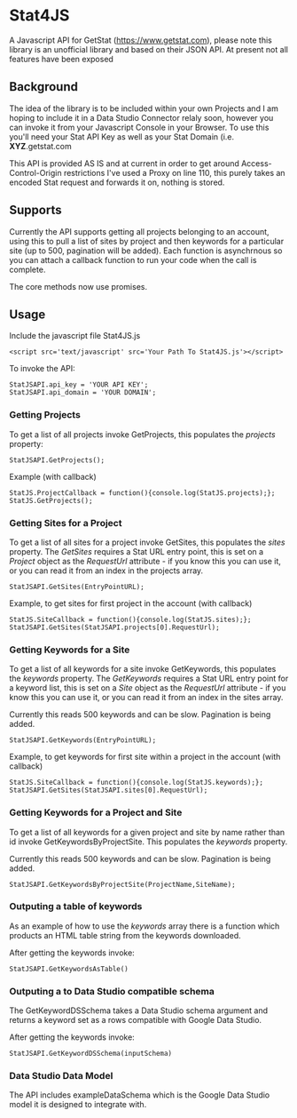 # Stat4JS
A Javascript API for GetStat (https://www.getstat.com), please note this library is an unofficial library and based on their JSON API. At present not all features have been exposed

## Background
The idea of the library is to be included within your own Projects and I am hoping to include it in a Data Studio Connector relaly soon, however you can invoke it from your Javascript Console in your Browser. To use this you'll need your Stat API Key as well as your Stat Domain (i.e. **XYZ**.getstat.com

This API is provided AS IS and at current in order to get around Access-Control-Origin restrictions I've used a Proxy on line 110, this purely takes an encoded Stat request and forwards it on, nothing is stored.

## Supports
Currently the API supports getting all projects belonging to an account, using this to pull a list of sites by project and then keywords for a particular site (up to 500, pagination will be added). Each function is asynchrnous so you can attach a callback function to run your code when the call is complete.

The core methods now use promises.

## Usage
Include the javascript file Stat4JS.js

`<script src='text/javascript' src='Your Path To Stat4JS.js'></script>`

To invoke the API:

```
StatJSAPI.api_key = 'YOUR API KEY';
StatJSAPI.api_domain = 'YOUR DOMAIN';
```

### Getting Projects
To get a list of all projects invoke GetProjects, this populates the *projects* property:

```
StatJSAPI.GetProjects();
```

Example (with callback)

```
StatJS.ProjectCallback = function(){console.log(StatJS.projects);};
StatJS.GetProjects();
```


### Getting Sites for a Project
To get a list of all sites for a project invoke GetSites, this populates the *sites* property. The *GetSites* requires a Stat URL entry point, this is set on a *Project* object as the *RequestUrl* attribute - if you know this you can use it, or you can read it from an index in the projects array.

```
StatJSAPI.GetSites(EntryPointURL);
```

Example, to get sites for first project in the account (with callback)

```
StatJS.SiteCallback = function(){console.log(StatJS.sites);};
StatJSAPI.GetSites(StatJSAPI.projects[0].RequestUrl);
```

### Getting Keywords for a Site
To get a list of all keywords for a site invoke GetKeywords, this populates the *keywords* property. The *GetKeywords* requires a Stat URL entry point for a keyword list, this is set on a *Site* object as the *RequestUrl* attribute - if you know this you can use it, or you can read it from an index in the sites array.

Currently this reads 500 keywords and can be slow. Pagination is being added.

```
StatJSAPI.GetKeywords(EntryPointURL);
```

Example, to get keywords for first site within a project in the account (with callback)

```
StatJS.SiteCallback = function(){console.log(StatJS.keywords);};
StatJSAPI.GetSites(StatJSAPI.sites[0].RequestUrl);
```
### Getting Keywords for a Project and Site
To get a list of all keywords for a given project and site by name rather than id invoke GetKeywordsByProjectSite. This populates the *keywords* property. 

Currently this reads 500 keywords and can be slow. Pagination is being added.

```
StatJSAPI.GetKeywordsByProjectSite(ProjectName,SiteName);
```

### Outputing a table of keywords
As an example of how to use the *keywords* array there is a function which products an HTML table string from the keywords downloaded.

After getting the keywords invoke:

```
StatJSAPI.GetKeywordsAsTable()
```
### Outputing a to Data Studio compatible schema
The GetKeywordDSSchema takes a Data Studio schema argument and returns a keyword set as a rows compatible with Google Data Studio.

After getting the keywords invoke:

```
StatJSAPI.GetKeywordDSSchema(inputSchema)
```

### Data Studio Data Model
The API includes exampleDataSchema which is the Google Data Studio model it is designed to integrate with.
